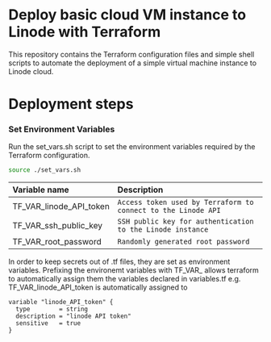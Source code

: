 # Deploy basic cloud VM instance to Linode with Terraform
This repository contains the Terraform configuration files and simple shell scripts to automate the deployment of a simple virtual machine instance to Linode cloud. 

# Deployment steps

### Set Environment Variables
Run the set_vars.sh script to set the environment variables required by the Terraform configuration.
```bash
source ./set_vars.sh
```
| Variable name | Description |
|:------------|:----------|
| TF_VAR_linode_API_token | `Access token used by Terraform to connect to the Linode API` |
| TF_VAR_ssh_public_key   | `SSH public key for authentication to the Linode instance` |
| TF_VAR_root_password    | `Randomly generated root password` |

In order to keep secrets out of .tf files, they are set as environment variables. Prefixing the environemt variables with TF_VAR_ allows terraform to automatically assign them the variables declared in variables.tf
e.g. TF_VAR_linode_API_token is automatically assigned to 
```HCL
variable "linode_API_token" {
  type        = string
  description = "linode API token"
  sensitive   = true
}
```